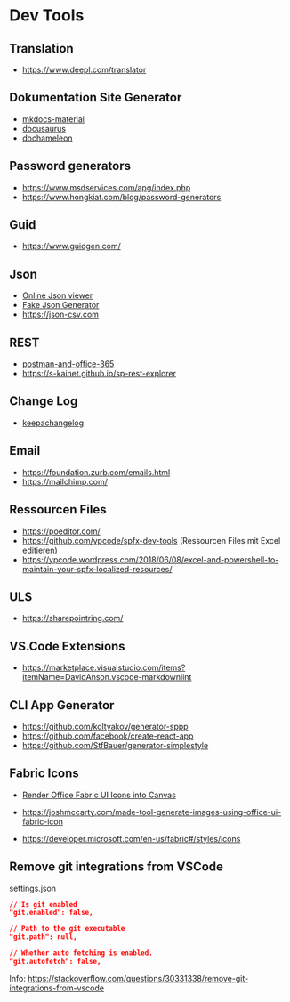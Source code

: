 # Dev Tools

## Translation

- <https://www.deepl.com/translator>

## Dokumentation Site Generator

- [mkdocs-material](https://squidfunk.github.io/mkdocs-material)
- [docusaurus](https://docusaurus.io)
- [dochameleon](https://dochameleon.io)

## Password generators

- <https://www.msdservices.com/apg/index.php>
- <https://www.hongkiat.com/blog/password-generators>

## Guid

- <https://www.guidgen.com/>

## Json

- [Online Json viewer](http://jsonviewer.stack.hu)
- [Fake Json Generator](https://jsonplaceholder.typicode.com)
- <https://json-csv.com>

## REST

- [postman-and-office-365](https://www.helloitsliam.com/2016/02/04/postman-and-office-365)
- <https://s-kainet.github.io/sp-rest-explorer>

## Change Log

- [keepachangelog](http://keepachangelog.com/en/1.0.0)

## Email

- <https://foundation.zurb.com/emails.html>
- <https://mailchimp.com/>

## Ressourcen Files

- <https://poeditor.com/>
- <https://github.com/ypcode/spfx-dev-tools> (Ressourcen Files mit Excel editieren)
- <https://ypcode.wordpress.com/2018/06/08/excel-and-powershell-to-maintain-your-spfx-localized-resources/>

## ULS

- <https://sharepointring.com/>

## VS.Code Extensions

- <https://marketplace.visualstudio.com/items?itemName=DavidAnson.vscode-markdownlint>

## CLI App Generator

- <https://github.com/koltyakov/generator-sppp>
- https://github.com/facebook/create-react-app
- <https://github.com/StfBauer/generator-simplestyle>

## Fabric Icons

- [Render Office Fabric UI Icons into Canvas](https://codepen.io/joshmcrty/pen/GOBWeV)

- <https://joshmccarty.com/made-tool-generate-images-using-office-ui-fabric-icon>
- <https://developer.microsoft.com/en-us/fabric#/styles/icons>

## Remove git integrations from VSCode

settings.json

```json
// Is git enabled
"git.enabled": false,
```

```json
// Path to the git executable
"git.path": null,
```

```json
// Whether auto fetching is enabled.
"git.autofetch": false,
```
Info: https://stackoverflow.com/questions/30331338/remove-git-integrations-from-vscode
